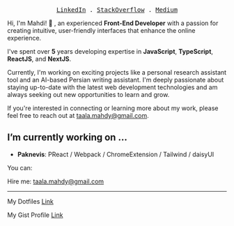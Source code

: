 <p align="center">
  <samp>
    <a href="https://www.linkedin.com/in/mahditaala/">LinkedIn</a> .
    <a href="https://stackoverflow.com/users/7044123/mahdi-taala">StackOverflow</a> .
    <a href="https://medium.com/@taala.mahdy">Medium</a>
  </samp>
</p>


Hi, I'm Mahdi! 👋 , an experienced **Front-End Developer** with a passion for creating intuitive, user-friendly interfaces that enhance the online experience.

I've spent over **5** years developing expertise in **JavaScript**, **TypeScript**, **ReactJS**, and **NextJS**.

Currently, I'm working on exciting projects like a personal research assistant tool and an AI-based Persian writing assistant.
I'm deeply passionate about staying up-to-date with the latest web development technologies and am always seeking out new opportunities to learn and grow.

If you're interested in connecting or learning more about my work, please feel free to reach out at taala.mahdy@gmail.com.

## I’m currently working on ...
- **Paknevis**: PReact / Webpack / ChromeExtension / Tailwind / daisyUI 

You can:

Hire me: taala.mahdy@gmail.com

----------
My Dotfiles [Link](https://github.com/MahdiTa97/dotfiles)

My Gist Profile [Link](https://gist.github.com/MahdiTa97)
